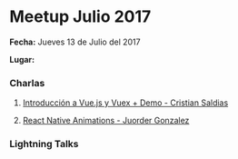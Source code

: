 # Meetup Julio 2017

**Fecha:** Jueves 13 de Julio del 2017

**Lugar:** 

### Charlas

1. [Introducción a Vue.js y Vuex + Demo - Cristian Saldias](https://github.com/Noders/Meetups/issues/46)

2. [React Native Animations - Juorder Gonzalez](https://github.com/Noders/Meetups/issues/35)


### Lightning Talks
